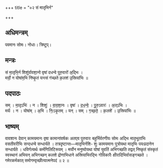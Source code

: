 +++
title = "०२ सं मातृभिर्न"

+++
## अधिमन्त्रम्
पवमानः सोमः। नोधाः। त्रिष्टुप्।

## मन्त्रः
सं मा॒तृभि॒र्न शिशु॑र्वावशा॒नो वृषा॑ दधन्वे पुरु॒वारो॑ अ॒द्भिः ।  
मर्यो॒ न योषा॑म॒भि नि॑ष्कृ॒तं यन्त्सं ग॑च्छते क॒लश॑ उ॒स्रिया॑भिः ॥

## पदपाठः
सम् । मा॒तृऽभिः॑ । न । शिशुः॑ । वा॒व॒शा॒नः । वृषा॑ । द॒ध॒न्वे॒ । पु॒रु॒ऽवारः॑ । अ॒त्ऽभिः ।  
मर्यः॑ । न । योषा॑म् । अ॒भि । निः॒ऽकृ॒तम् । यन् । सम् । ग॒च्छ॒ते॒ । क॒लशे॑ । उ॒स्रिया॑भिः ॥

## भाष्यम्
वावशानः देवान् कामयमानः वृषा कामानांवर्षकः अतएव पुरुवारः बहुर्भिर्वरणीयः सोमः अद्भिः मातृभूताभिः वसतीवरीभिः सन्दधन्वे सन्धार्यते । तत्रदृष्टान्तः—मातृभिर्नशि- शुः कामयमानः पुत्रोयथा मातृभिः पयःप्रदानेन सन्धार्यते । धविर्गत्यर्थः कर्मणिलिटिरूपम् । मर्योन मनुष्योयथा योषां युवतिं अभिगच्छति तद्वत् निष्कृतं संस्कृतं स्वस्थानं अभियन् अभिगच्छन् कलशे द्रोणाभिधाने अस्रियाभिरद्भिः गोविकारैः क्षीरादिभिर्वासङ्गच्छते । गमेरकर्मकात् समोगम्यृच्छीत्यात्मनेपदं ॥ २ ॥